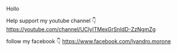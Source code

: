 








Hollo 

Help support my youtube channel
👇
https://youtube.com/channel/UClyITMexGrSnIdD-ZzNgmZg

follow my facebook
👇
https://www.facebook.com/lyandro.morone
